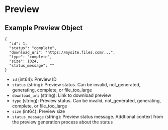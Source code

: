 # Preview

## Example Preview Object

```
{
  "id": 1,
  "status": "complete",
  "download_uri": "https://mysite.files.com/...",
  "type": "complete",
  "size": 1024,
  "status_message": ""
}
```

* `id` (int64): Preview ID
* `status` (string): Preview status.  Can be invalid, not_generated, generating, complete, or file_too_large
* `download_uri` (string): Link to download preview
* `type` (string): Preview status.  Can be invalid, not_generated, generating, complete, or file_too_large
* `size` (int64): Preview size
* `status_message` (string): Preview status message. Addtional context from the preview generation process about the status
